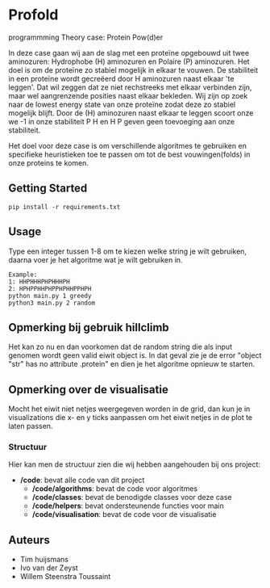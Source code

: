 # Profold
programmming Theory
case: Protein Pow(d)er

In deze case gaan wij aan de slag met een proteïne opgebouwd uit twee aminozuren: Hydrophobe (H) aminozuren en Polaire (P) aminozuren. Het doel is om de proteïne zo stabiel mogelijk in elkaar te vouwen. De stabiliteit in een proteïne wordt gecreëerd door H aminozuren naast elkaar 'te leggen'. Dat wil zeggen dat ze niet rechstreeks met elkaar verbinden zijn, maar wel aangrenzende posities naast elkaar bekleden. Wij zijn op zoek naar de 
lowest energy state van onze proteïne zodat deze zo stabiel mogelijk blijft. Door de (H) aminozuren naast elkaar te leggen scoort onze we -1 in onze stabiliteit P H en H P geven geen toevoeging aan onze stabiliteit.

Het doel voor deze case is om verschillende algoritmes te gebruiken en specifieke heuristieken toe te passen om tot de best vouwingen(folds) in onze proteins te komen.

## Getting Started
```command 
pip install -r requirements.txt
```
## Usage 
Type een integer tussen 1-8 om te kiezen welke string je wilt gebruiken, daarna voer je het algoritme wat je wilt gebruiken in.
```command
Example:
1: HHPHHHPHPHHHPH
2: HPHPPHHPHPPHPHHPPHPH
python main.py 1 greedy
python3 main.py 2 random
```
## Opmerking bij gebruik hillclimb
Het kan zo nu en dan voorkomen dat de random string die als input genomen wordt geen valid eiwit object is. In dat geval zie je de error "object "str" has no attribute .protein" en dien je het algoritme opnieuw te starten. 

## Opmerking over de visualisatie
Mocht het eiwit niet netjes weergegeven worden in de grid, dan kun je in visualizations die x- en y ticks aanpassen om het eiwit netjes in de plot te laten passen.

### Structuur

Hier kan men de structuur zien die wij hebben aangehouden bij ons project:

- **/code**: bevat alle code van dit project
  - **/code/algorithms**: bevat de code voor algoritmes
  - **/code/classes**: bevat de benodigde classes voor deze case
  - **/code/helpers**: bevat ondersteunende functies voor main
  - **/code/visualisation**: bevat de code voor de visualisatie

## Auteurs
- Tim huijsmans
- Ivo van der Zeyst
- Willem Steenstra Toussaint
